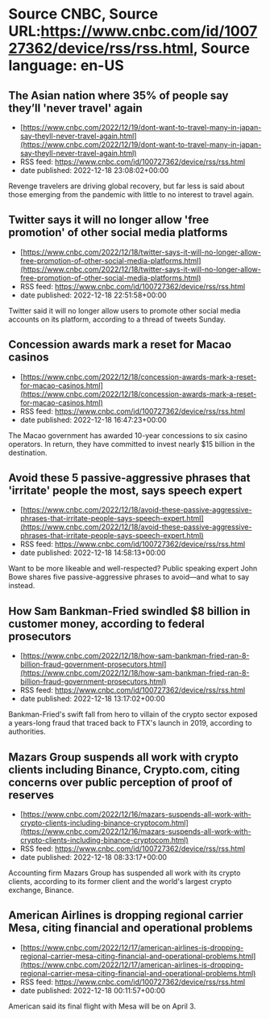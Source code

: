 # Source CNBC, Source URL:https://www.cnbc.com/id/100727362/device/rss/rss.html, Source language: en-US

## The Asian nation where 35% of people say they’ll 'never travel' again
 - [https://www.cnbc.com/2022/12/19/dont-want-to-travel-many-in-japan-say-theyll-never-travel-again.html](https://www.cnbc.com/2022/12/19/dont-want-to-travel-many-in-japan-say-theyll-never-travel-again.html)
 - RSS feed: https://www.cnbc.com/id/100727362/device/rss/rss.html
 - date published: 2022-12-18 23:08:02+00:00

Revenge travelers are driving global recovery, but far less is said about those emerging from the pandemic with little to no interest to travel again.

## Twitter says it will no longer allow 'free promotion' of other social media platforms
 - [https://www.cnbc.com/2022/12/18/twitter-says-it-will-no-longer-allow-free-promotion-of-other-social-media-platforms.html](https://www.cnbc.com/2022/12/18/twitter-says-it-will-no-longer-allow-free-promotion-of-other-social-media-platforms.html)
 - RSS feed: https://www.cnbc.com/id/100727362/device/rss/rss.html
 - date published: 2022-12-18 22:51:58+00:00

Twitter said it will no longer allow users to promote other social media accounts on its platform, according to a thread of tweets Sunday.

## Concession awards mark a reset for Macao casinos
 - [https://www.cnbc.com/2022/12/18/concession-awards-mark-a-reset-for-macao-casinos.html](https://www.cnbc.com/2022/12/18/concession-awards-mark-a-reset-for-macao-casinos.html)
 - RSS feed: https://www.cnbc.com/id/100727362/device/rss/rss.html
 - date published: 2022-12-18 16:47:23+00:00

The Macao government has awarded 10-year concessions to six casino operators. In return, they have committed to invest nearly $15 billion in the destination.

## Avoid these 5 passive-aggressive phrases that 'irritate' people the most, says speech expert
 - [https://www.cnbc.com/2022/12/18/avoid-these-passive-aggressive-phrases-that-irritate-people-says-speech-expert.html](https://www.cnbc.com/2022/12/18/avoid-these-passive-aggressive-phrases-that-irritate-people-says-speech-expert.html)
 - RSS feed: https://www.cnbc.com/id/100727362/device/rss/rss.html
 - date published: 2022-12-18 14:58:13+00:00

Want to be more likeable and well-respected? Public speaking expert John Bowe shares five passive-aggressive phrases to avoid—and what to say instead.

## How Sam Bankman-Fried swindled $8 billion in customer money, according to federal prosecutors
 - [https://www.cnbc.com/2022/12/18/how-sam-bankman-fried-ran-8-billion-fraud-government-prosecutors.html](https://www.cnbc.com/2022/12/18/how-sam-bankman-fried-ran-8-billion-fraud-government-prosecutors.html)
 - RSS feed: https://www.cnbc.com/id/100727362/device/rss/rss.html
 - date published: 2022-12-18 13:17:02+00:00

Bankman-Fried's swift fall from hero to villain of the crypto sector exposed a years-long fraud that traced back to FTX's launch in 2019, according to authorities.

## Mazars Group suspends all work with crypto clients including Binance, Crypto.com, citing concerns over public perception of proof of reserves
 - [https://www.cnbc.com/2022/12/16/mazars-suspends-all-work-with-crypto-clients-including-binance-cryptocom.html](https://www.cnbc.com/2022/12/16/mazars-suspends-all-work-with-crypto-clients-including-binance-cryptocom.html)
 - RSS feed: https://www.cnbc.com/id/100727362/device/rss/rss.html
 - date published: 2022-12-18 08:33:17+00:00

Accounting firm Mazars Group has suspended all work with its crypto clients, according to its former client and the world's largest crypto exchange, Binance.

## American Airlines is dropping regional carrier Mesa, citing financial and operational problems
 - [https://www.cnbc.com/2022/12/17/american-airlines-is-dropping-regional-carrier-mesa-citing-financial-and-operational-problems.html](https://www.cnbc.com/2022/12/17/american-airlines-is-dropping-regional-carrier-mesa-citing-financial-and-operational-problems.html)
 - RSS feed: https://www.cnbc.com/id/100727362/device/rss/rss.html
 - date published: 2022-12-18 00:11:57+00:00

American said its final flight with Mesa will be on April 3.
